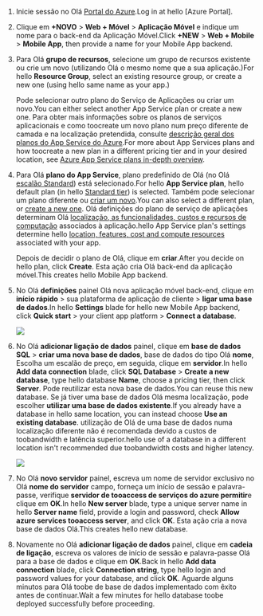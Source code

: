 1. <span data-ttu-id="5895a-101">Inicie sessão no Olá [Portal do Azure].</span><span class="sxs-lookup"><span data-stu-id="5895a-101">Log in at hello [Azure Portal].</span></span>
2. <span data-ttu-id="5895a-102">Clique em **+NOVO** > **Web + Móvel** > **Aplicação Móvel** e indique um nome para o back-end da Aplicação Móvel.</span><span class="sxs-lookup"><span data-stu-id="5895a-102">Click **+NEW** > **Web + Mobile** > **Mobile App**, then provide a name for your Mobile App backend.</span></span>
3. <span data-ttu-id="5895a-103">Para Olá **grupo de recursos**, selecione um grupo de recursos existente ou crie um novo (utilizando Olá o mesmo nome que a sua aplicação.)</span><span class="sxs-lookup"><span data-stu-id="5895a-103">For hello **Resource Group**, select an existing resource group, or create a new one (using hello same name as your app.)</span></span> 
   
    <span data-ttu-id="5895a-104">Pode selecionar outro plano do Serviço de Aplicações ou criar um novo.</span><span class="sxs-lookup"><span data-stu-id="5895a-104">You can either select another App Service plan or create a new one.</span></span> <span data-ttu-id="5895a-105">Para obter mais informações sobre os planos de serviços aplicacionais e como toocreate um novo plano num preço diferente de camada e na localização pretendida, consulte [descrição geral dos planos do App Service do Azure](../articles/app-service/azure-web-sites-web-hosting-plans-in-depth-overview.md).</span><span class="sxs-lookup"><span data-stu-id="5895a-105">For more about App Services plans and how toocreate a new plan in a different pricing tier and in your desired location, see [Azure App Service plans in-depth overview](../articles/app-service/azure-web-sites-web-hosting-plans-in-depth-overview.md).</span></span>
4. <span data-ttu-id="5895a-106">Para Olá **plano do App Service**, plano predefinido de Olá (no Olá [escalão Standard](https://azure.microsoft.com/pricing/details/app-service/)) está selecionado.</span><span class="sxs-lookup"><span data-stu-id="5895a-106">For hello **App Service plan**, hello default plan (in hello [Standard tier](https://azure.microsoft.com/pricing/details/app-service/)) is selected.</span></span> <span data-ttu-id="5895a-107">Também pode selecionar um plano diferente ou [criar um novo](../articles/app-service/azure-web-sites-web-hosting-plans-in-depth-overview.md#create-an-app-service-plan).</span><span class="sxs-lookup"><span data-stu-id="5895a-107">You can also  select a different plan, or [create a new one](../articles/app-service/azure-web-sites-web-hosting-plans-in-depth-overview.md#create-an-app-service-plan).</span></span> <span data-ttu-id="5895a-108">Olá definições do plano de serviço de aplicações determinam Olá [localização, as funcionalidades, custos e recursos de computação](https://azure.microsoft.com/pricing/details/app-service/) associados à aplicação.</span><span class="sxs-lookup"><span data-stu-id="5895a-108">hello App Service plan's settings determine hello [location, features, cost and compute resources](https://azure.microsoft.com/pricing/details/app-service/) associated with your app.</span></span> 
   
    <span data-ttu-id="5895a-109">Depois de decidir o plano de Olá, clique em **criar**.</span><span class="sxs-lookup"><span data-stu-id="5895a-109">After you decide on hello plan, click **Create**.</span></span> <span data-ttu-id="5895a-110">Esta ação cria Olá back-end da aplicação móvel.</span><span class="sxs-lookup"><span data-stu-id="5895a-110">This creates hello Mobile App backend.</span></span> 
5. <span data-ttu-id="5895a-111">No Olá **definições** painel Olá nova aplicação móvel back-end, clique em **início rápido** > sua plataforma de aplicação de cliente > **ligar uma base de dados**.</span><span class="sxs-lookup"><span data-stu-id="5895a-111">In hello **Settings** blade for hello new Mobile App backend, click **Quick start** > your client app platform > **Connect a database**.</span></span> 
   
    ![](./media/app-service-mobile-dotnet-backend-create-new-service/dotnet-backend-create-data-connection.png)
6. <span data-ttu-id="5895a-112">No Olá **adicionar ligação de dados** painel, clique em **base de dados SQL** > **criar uma nova base de dados**, base de dados do tipo Olá **nome**, Escolha um escalão de preço, em seguida, clique em **servidor**.</span><span class="sxs-lookup"><span data-stu-id="5895a-112">In hello **Add data connection** blade, click **SQL Database** > **Create a new database**, type hello database **Name**, choose a pricing tier, then click **Server**.</span></span>  <span data-ttu-id="5895a-113">Pode reutilizar esta nova base de dados.</span><span class="sxs-lookup"><span data-stu-id="5895a-113">You can reuse this new database.</span></span> <span data-ttu-id="5895a-114">Se já tiver uma base de dados Olá mesma localização, pode escolher **utilizar uma base de dados existente**.</span><span class="sxs-lookup"><span data-stu-id="5895a-114">If you already have a database in hello same location, you can instead choose **Use an existing database**.</span></span> <span data-ttu-id="5895a-115">utilização de Olá de uma base de dados numa localização diferente não é recomendada devido a custos de toobandwidth e latência superior.</span><span class="sxs-lookup"><span data-stu-id="5895a-115">hello use of a database in a different location isn't recommended due toobandwidth costs and higher latency.</span></span>
   
    ![](./media/app-service-mobile-dotnet-backend-create-new-service/dotnet-backend-create-db.png)
7. <span data-ttu-id="5895a-116">No Olá **novo servidor** painel, escreva um nome de servidor exclusivo no Olá **nome do servidor** campo, forneça um início de sessão e palavra-passe, verifique **servidor de tooaccess de serviços do azure permitir**e clique em **OK**.</span><span class="sxs-lookup"><span data-stu-id="5895a-116">In hello **New server** blade, type a unique server name in hello **Server name** field, provide a login and password, check **Allow azure services tooaccess server**, and click **OK**.</span></span> <span data-ttu-id="5895a-117">Esta ação cria a nova base de dados Olá.</span><span class="sxs-lookup"><span data-stu-id="5895a-117">This creates hello new database.</span></span>
8. <span data-ttu-id="5895a-118">Novamente no Olá **adicionar ligação de dados** painel, clique em **cadeia de ligação**, escreva os valores de início de sessão e palavra-passe Olá para a base de dados e clique em **OK**.</span><span class="sxs-lookup"><span data-stu-id="5895a-118">Back in hello **Add data connection** blade, click **Connection string**, type hello login and password values for your database, and click **OK**.</span></span> <span data-ttu-id="5895a-119">Aguarde alguns minutos para Olá toobe de base de dados implementado com êxito antes de continuar.</span><span class="sxs-lookup"><span data-stu-id="5895a-119">Wait a few minutes for hello database toobe deployed successfully before proceeding.</span></span>

<!-- URLs. -->
[Portal do Azure]: https://portal.azure.com/
